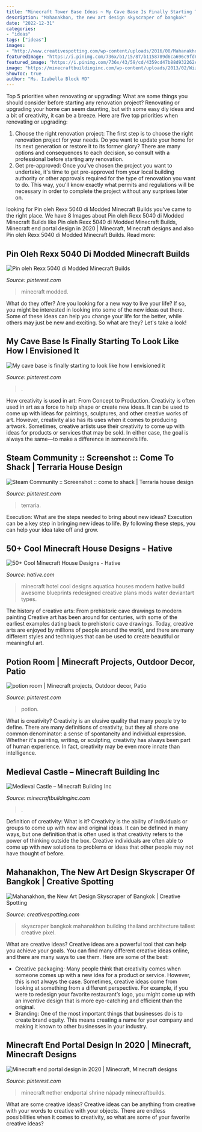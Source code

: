 ```yaml
---
title: "Minecraft Tower Base Ideas ~ My Cave Base Is Finally Starting To Look Like How I Envisioned It"
description: "Mahanakhon, the new art design skyscraper of bangkok"
date: "2022-12-31"
categories:
- "ideas"
tags: ["ideas"]
images:
- "http://www.creativespotting.com/wp-content/uploads/2016/08/Mahanakhon-the-New-Art-Design-Skyscraper-of-Bangkok-.jpg"
featuredImage: "https://i.pinimg.com/736x/b1/15/87/b1158789d6ca696c9fd6b8961b914aeb.jpg"
featured_image: "https://i.pinimg.com/736x/43/59/cd/4359cd47b88d932262e528db16bf7310.jpg"
image: "https://minecraftbuildinginc.com/wp-content/uploads/2013/02/Wizards-Tower.jpg"
ShowToc: true
author: "Ms. Izabella Block MD"
---
```



Top 5 priorities when renovating or upgrading: What are some things you should consider before starting any renovation project?
Renovating or upgrading your home can seem daunting, but with some easy diy ideas and a bit of creativity, it can be a breeze. Here are five top priorities when renovating or upgrading: 
1. Choose the right renovation project: The first step is to choose the right renovation project for your needs. Do you want to update your home for its next generation or restore it to its former glory? There are many options and consequences to each decision, so consult with a professional before starting any renovation. 
2. Get pre-approved: Once you've chosen the project you want to undertake, it's time to get pre-approved from your local building authority or other approvals required for the type of renovation you want to do. This way, you'll know exactly what permits and regulations will be necessary in order to complete the project without any surprises later on.

	

		
looking for Pin oleh Rexx 5040 di Modded Minecraft Builds you've came to the right place. We have 8 Images about Pin oleh Rexx 5040 di Modded Minecraft Builds like Pin oleh Rexx 5040 di Modded Minecraft Builds, Minecraft end portal design in 2020 | Minecraft, Minecraft designs and also Pin oleh Rexx 5040 di Modded Minecraft Builds. Read more:
		
    
## Pin Oleh Rexx 5040 Di Modded Minecraft Builds

<img loading=lazy src="https://i.pinimg.com/736x/43/59/cd/4359cd47b88d932262e528db16bf7310.jpg" onerror="this.onerror=null;this.src='https://tse4.mm.bing.net/th?id=OIP.b6T8M4CmWzUoeL_3ISfnMwHaD7&amp;pid=15.1';" alt="Pin oleh Rexx 5040 di Modded Minecraft Builds">

_Source: pinterest.com_

>minecraft modded. 

	

What do they offer?
Are you looking for a new way to live your life? If so, you might be interested in looking into some of the new ideas out there. Some of these ideas can help you change your life for the better, while others may just be new and exciting. So what are they? Let's take a look!

    
## My Cave Base Is Finally Starting To Look Like How I Envisioned It

<img loading=lazy src="https://i.pinimg.com/736x/bc/81/d4/bc81d48c69f5452c0e1d0e738faca565.jpg" onerror="this.onerror=null;this.src='https://tse3.mm.bing.net/th?id=OIP.RsWBi7EWPpatlyV7m-HVzAHaEK&amp;pid=15.1';" alt="My cave base is finally starting to look like how I envisioned it">

_Source: pinterest.com_

>. 

	

How creativity is used in art: From Concept to Production.
Creativity is often used in art as a force to help shape or create new ideas. It can be used to come up with ideas for paintings, sculptures, and other creative works of art. However, creativity also has its uses when it comes to producing artwork. Sometimes, creative artists use their creativity to come up with ideas for products or services that may be sold. In either case, the goal is always the same—to make a difference in someone’s life.

    
## Steam Community :: Screenshot :: Come To Shack | Terraria House Design

<img loading=lazy src="https://i.pinimg.com/736x/f4/9c/10/f49c10a51acbe81672d3df98283d465b.jpg" onerror="this.onerror=null;this.src='https://tse1.mm.bing.net/th?id=OIP.m88O06CnR9K4UDr_ruCuAQHaEU&amp;pid=15.1';" alt="Steam Community :: Screenshot :: come to shack | Terraria house design">

_Source: pinterest.com_

>terraria. 

	

Execution: What are the steps needed to bring about new ideas?
Execution can be a key step in bringing new ideas to life. By following these steps, you can help your idea take off and grow.

    
## 50+ Cool Minecraft House Designs - Hative

<img loading=lazy src="https://hative.com/wp-content/uploads/2014/02/minecraft-houses/minecraft-aquatica-hotel-43.jpg" onerror="this.onerror=null;this.src='https://tse1.mm.bing.net/th?id=OIP.MfY2se3GDoY0RYCeSse6PwHaEL&amp;pid=15.1';" alt="50+ Cool Minecraft House Designs - Hative">

_Source: hative.com_

>minecraft hotel cool designs aquatica houses modern hative build awesome blueprints redesigned creative plans mods water deviantart types. 

	

The history of creative arts: From prehistoric cave drawings to modern painting
Creative art has been around for centuries, with some of the earliest examples dating back to prehistoric cave drawings. Today, creative arts are enjoyed by millions of people around the world, and there are many different styles and techniques that can be used to create beautiful or meaningful art.

    
## Potion Room | Minecraft Projects, Outdoor Decor, Patio

<img loading=lazy src="https://i.pinimg.com/736x/b1/15/87/b1158789d6ca696c9fd6b8961b914aeb.jpg" onerror="this.onerror=null;this.src='https://tse3.mm.bing.net/th?id=OIP.8eDXW3nFVdBK5v26JJck4AHaEK&amp;pid=15.1';" alt="potion room | Minecraft projects, Outdoor decor, Patio">

_Source: pinterest.com_

>potion. 

	

What is creativity?
Creativity is an elusive quality that many people try to define. There are many definitions of creativity, but they all share one common denominator: a sense of spontaneity and individual expression. Whether it's painting, writing, or sculpting, creativity has always been part of human experience. In fact, creativity may be even more innate than intelligence.

    
## Medieval Castle – Minecraft Building Inc

<img loading=lazy src="https://minecraftbuildinginc.com/wp-content/uploads/2013/02/Wizards-Tower.jpg" onerror="this.onerror=null;this.src='https://tse2.mm.bing.net/th?id=OIP.U4w5R9HIbAqjUI-8kS4odAHaEo&amp;pid=15.1';" alt="Medieval Castle – Minecraft Building Inc">

_Source: minecraftbuildinginc.com_

>. 

	

Definition of creativity: What is it?
Creativity is the ability of individuals or groups to come up with new and original ideas. It can be defined in many ways, but one definition that is often used is that creativity refers to the power of thinking outside the box. Creative individuals are often able to come up with new solutions to problems or ideas that other people may not have thought of before.

    
## Mahanakhon, The New Art Design Skyscraper Of Bangkok | Creative Spotting

<img loading=lazy src="http://www.creativespotting.com/wp-content/uploads/2016/08/Mahanakhon-the-New-Art-Design-Skyscraper-of-Bangkok-.jpg" onerror="this.onerror=null;this.src='https://tse4.mm.bing.net/th?id=OIP.PhVvtEPzlW0lHFwhMqayuwHaLH&amp;pid=15.1';" alt="Mahanakhon, the New Art Design Skyscraper of Bangkok | Creative Spotting">

_Source: creativespotting.com_

>skyscraper bangkok mahanakhon building thailand architecture tallest creative pixel. 

	

What are creative ideas?
Creative ideas are a powerful tool that can help you achieve your goals. You can find many different creative ideas online, and there are many ways to use them. Here are some of the best:  
- Creative packaging: Many people think that creativity comes when someone comes up with a new idea for a product or service. However, this is not always the case. Sometimes, creative ideas come from looking at something from a different perspective. For example, if you were to redesign your favorite restaurant’s logo, you might come up with an inventive design that is more eye-catching and efficient than the original. 
- Branding: One of the most important things that businesses do is to create brand equity. This means creating a name for your company and making it known to other businesses in your industry.

    
## Minecraft End Portal Design In 2020 | Minecraft, Minecraft Designs

<img loading=lazy src="https://i.pinimg.com/736x/4d/bf/30/4dbf30d080643915abc120ecc35f1aa3.jpg" onerror="this.onerror=null;this.src='https://tse3.mm.bing.net/th?id=OIP.-2kAIg3nXFDQpOgJ7la3pgHaD3&amp;pid=15.1';" alt="Minecraft end portal design in 2020 | Minecraft, Minecraft designs">

_Source: pinterest.com_

>minecraft nether endportal shrine nápady minecraftbuilds. 

	

What are some creative ideas?
Creative ideas can be anything from creative with your words to creative with your objects. There are endless possibilities when it comes to creativity, so what are some of your favorite creative ideas?

